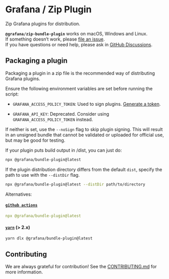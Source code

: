 # Grafana / Zip Plugin

Zip Grafana plugins for distribution.

**`@grafana/zip-bundle-plugin`** works on macOS, Windows and Linux.<br /> If
something doesn’t work, please
[file an issue](https://github.com/grafana/shared-workflows/issues/new).<br />
If you have questions or need help, please ask in
[GitHub Discussions](https://github.com/grafana/shared-workflows/discussions).

## Packaging a plugin

Packaging a plugin in a zip file is the recommended way of distributing Grafana
plugins.

Ensure the following environment variables are set before running the script:

- `GRAFANA_ACCESS_POLICY_TOKEN`: Used to sign plugins.
  [Generate a token](https://grafana.com/developers/plugin-tools/publish-a-plugin/sign-a-plugin#generate-an-access-policy-token).

- `GRAFANA_API_KEY`: Deprecated. Consider using `GRAFANA_ACCESS_POLICY_TOKEN`
  instead.

If neither is set, use the `--noSign` flag to skip plugin signing. This will
result in an unsigned bundle that cannot be validated or uploaded for official
use, but may be good for testing.

If your plugin puts build output in /dist, you can just do:

```bash
npx @grafana/bundle-plugin@latest
```

If the plugin distribution directory differs from the default `dist`, specify
the path to use with the `--distDir` flag.

```bash
npx @grafana/bundle-plugin@latest --distDir path/to/directory
```

Alternatives:

#### [`github actions`](https://docs.github.com/en/actions)

```yaml
npx @grafana/bundle-plugin@latest
```

#### [`yarn`](https://yarnpkg.com/cli/dlx) (> 2.x)

```bash
yarn dlx @grafana/bundle-plugin@latest
```

## Contributing

We are always grateful for contribution! See the
[CONTRIBUTING.md](../../CONTRIBUTING.md) for more information.
